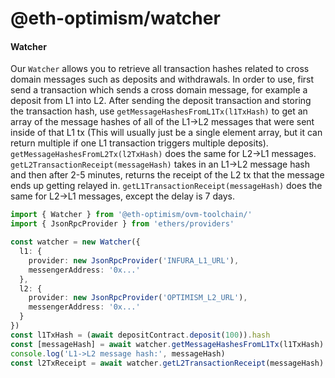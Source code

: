 # @eth-optimism/watcher

#### Watcher
Our `Watcher` allows you to retrieve all transaction hashes related to cross domain messages such as deposits and withdrawals. In order to use, first send a transaction which sends a cross domain message, for example a deposit from L1 into L2. After sending the deposit transaction and storing the transaction hash, use `getMessageHashesFromL1Tx(l1TxHash)` to get an array of the message hashes of all of the L1->L2 messages that were sent inside of that L1 tx (This will usually just be a single element array, but it can return multiple if one L1 transaction triggers multiple deposits). `getMessageHashesFromL2Tx(l2TxHash)` does the same for L2->L1 messages. `getL2TransactionReceipt(messageHash)` takes in an L1->L2 message hash and then after 2-5 minutes, returns the receipt of the L2 tx that the message ends up getting relayed in. `getL1TransactionReceipt(messageHash)` does the same for L2->L1 messages, except the delay is 7 days.

```typescript
import { Watcher } from '@eth-optimism/ovm-toolchain/'
import { JsonRpcProvider } from 'ethers/providers'

const watcher = new Watcher({
  l1: {
    provider: new JsonRpcProvider('INFURA_L1_URL'),
    messengerAddress: '0x...'
  },
  l2: {
    provider: new JsonRpcProvider('OPTIMISM_L2_URL'),
    messengerAddress: '0x...'
  }
})
const l1TxHash = (await depositContract.deposit(100)).hash
const [messageHash] = await watcher.getMessageHashesFromL1Tx(l1TxHash)
console.log('L1->L2 message hash:', messageHash)
const l2TxReceipt = await watcher.getL2TransactionReceipt(messageHash)
```